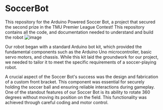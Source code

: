 # SoccerBot

This repository for the Arduino Powered Soccer Bot, a project that secured the second prize in the TMU Premier League Contest! This repository contains all the code, and documentation needed to understand and build the robot
![image](https://github.com/user-attachments/assets/b6ce5a2a-1487-4488-8926-eedb897c5896)

Our robot began with a standard Arduino bot kit, which provided the fundamental components such as the Arduino Uno microcontroller, basic servo motors, and chassis. While this kit laid the groundwork for our project, we needed to tailor it to meet the specific requirements of a soccer-playing robot.

A crucial aspect of the Soccer Bot's success was the design and fabrication of a custom front bracket. This component was essential for securely holding the soccer ball and ensuring reliable interactions during gameplay.
One of the standout features of our Soccer Bot is its ability to rotate 360 degrees without moving its position on the field. This functionality was achieved through careful coding and motor control.

